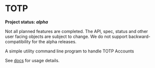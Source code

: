 # TOTP

**Project status: *alpha***

Not all planned features are completed.
The API, spec, status and other user facing objects are subject to change.
We do not support backward-compatibility for the alpha releases.

A simple utility command line program to handle TOTP Accounts

See [docs](docs/totp.md) for usage details.
